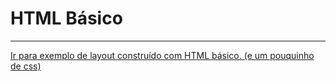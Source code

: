 # HTML Básico
<hr/>

<a href="https://github.com/gabriel-O-C/starbucks-grid-layout" target="_blank">Ir para exemplo de layout construído com HTML básico. (e um pouquinho de css)</a>